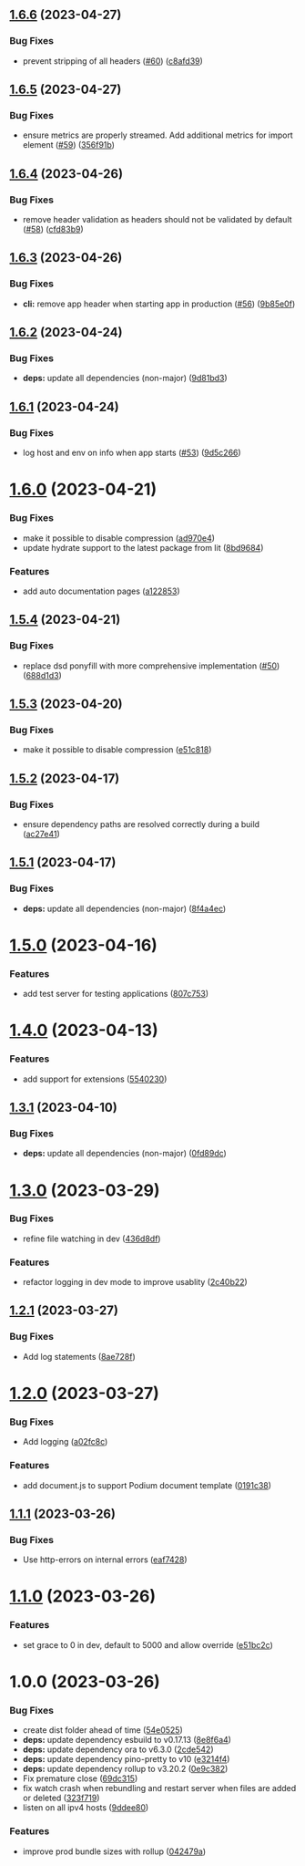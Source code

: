 ## [1.6.6](https://github.com/podium-lib/podlet-server/compare/v1.6.5...v1.6.6) (2023-04-27)


### Bug Fixes

* prevent stripping of all headers ([#60](https://github.com/podium-lib/podlet-server/issues/60)) ([c8afd39](https://github.com/podium-lib/podlet-server/commit/c8afd39bbf7a50dbe245be93574a36595780d99a))

## [1.6.5](https://github.com/podium-lib/podlet-server/compare/v1.6.4...v1.6.5) (2023-04-27)


### Bug Fixes

* ensure metrics are properly streamed. Add additional metrics for import element ([#59](https://github.com/podium-lib/podlet-server/issues/59)) ([356f91b](https://github.com/podium-lib/podlet-server/commit/356f91b9eddd78704cf353bf50b6d16950cf68bd))

## [1.6.4](https://github.com/podium-lib/podlet-server/compare/v1.6.3...v1.6.4) (2023-04-26)


### Bug Fixes

* remove header validation as headers should not be validated by default ([#58](https://github.com/podium-lib/podlet-server/issues/58)) ([cfd83b9](https://github.com/podium-lib/podlet-server/commit/cfd83b9e99027edbbb8fce8d1c9f6ec67081009f))

## [1.6.3](https://github.com/podium-lib/podlet-server/compare/v1.6.2...v1.6.3) (2023-04-26)


### Bug Fixes

* **cli:** remove app header when starting app in production ([#56](https://github.com/podium-lib/podlet-server/issues/56)) ([9b85e0f](https://github.com/podium-lib/podlet-server/commit/9b85e0f8fffd7550a16b3a5074c161d1d58a55ab))

## [1.6.2](https://github.com/podium-lib/podlet-server/compare/v1.6.1...v1.6.2) (2023-04-24)


### Bug Fixes

* **deps:** update all dependencies (non-major) ([9d81bd3](https://github.com/podium-lib/podlet-server/commit/9d81bd3b41d251e328883ea1045779560e15384e))

## [1.6.1](https://github.com/podium-lib/podlet-server/compare/v1.6.0...v1.6.1) (2023-04-24)


### Bug Fixes

* log host and env on info when app starts ([#53](https://github.com/podium-lib/podlet-server/issues/53)) ([9d5c266](https://github.com/podium-lib/podlet-server/commit/9d5c266e1f08e7ea89f5d5d0f5f930a95ef15771))

# [1.6.0](https://github.com/podium-lib/podlet-server/compare/v1.5.4...v1.6.0) (2023-04-21)


### Bug Fixes

* make it possible to disable compression ([ad970e4](https://github.com/podium-lib/podlet-server/commit/ad970e479a21f9e33033b4bc4e7d5beed8f68364))
* update hydrate support to the latest package from lit ([8bd9684](https://github.com/podium-lib/podlet-server/commit/8bd96840d221fd6dcaea71908bf16962d3e5ed76))


### Features

* add auto documentation pages ([a122853](https://github.com/podium-lib/podlet-server/commit/a122853de50d80f319dc5e255bb75a23b0f73178))

## [1.5.4](https://github.com/podium-lib/podlet-server/compare/v1.5.3...v1.5.4) (2023-04-21)


### Bug Fixes

* replace dsd ponyfill with more comprehensive implementation ([#50](https://github.com/podium-lib/podlet-server/issues/50)) ([688d1d3](https://github.com/podium-lib/podlet-server/commit/688d1d35355476db66b3e3269125af9333e04976))

## [1.5.3](https://github.com/podium-lib/podlet-server/compare/v1.5.2...v1.5.3) (2023-04-20)


### Bug Fixes

* make it possible to disable compression ([e51c818](https://github.com/podium-lib/podlet-server/commit/e51c81893e9be471ccb3fb93075de0e6d1c35af9))

## [1.5.2](https://github.com/podium-lib/podlet-server/compare/v1.5.1...v1.5.2) (2023-04-17)


### Bug Fixes

* ensure dependency paths are resolved correctly during a build ([ac27e41](https://github.com/podium-lib/podlet-server/commit/ac27e418d75b7f62074ce06bf5aa38b90c13a8df))

## [1.5.1](https://github.com/podium-lib/podlet-server/compare/v1.5.0...v1.5.1) (2023-04-17)


### Bug Fixes

* **deps:** update all dependencies (non-major) ([8f4a4ec](https://github.com/podium-lib/podlet-server/commit/8f4a4ec765699a73c435aa6b704c76078e7ac327))

# [1.5.0](https://github.com/podium-lib/podlet-server/compare/v1.4.0...v1.5.0) (2023-04-16)


### Features

* add test server for testing applications ([807c753](https://github.com/podium-lib/podlet-server/commit/807c753431e96521bf534a974b7de35b35f979f8))

# [1.4.0](https://github.com/podium-lib/podlet-server/compare/v1.3.1...v1.4.0) (2023-04-13)


### Features

* add support for extensions ([5540230](https://github.com/podium-lib/podlet-server/commit/5540230ea10d9fa73a506ecf9c08cd2c4f9ca585))

## [1.3.1](https://github.com/podium-lib/podlet-server/compare/v1.3.0...v1.3.1) (2023-04-10)


### Bug Fixes

* **deps:** update all dependencies (non-major) ([0fd89dc](https://github.com/podium-lib/podlet-server/commit/0fd89dc14e242b695b012b9c28060dfaecdfcea4))

# [1.3.0](https://github.com/podium-lib/podlet-server/compare/v1.2.1...v1.3.0) (2023-03-29)


### Bug Fixes

* refine file watching in dev ([436d8df](https://github.com/podium-lib/podlet-server/commit/436d8dfc6dd7241ef8dfe2fc2ef1d42b9435ca69))


### Features

* refactor logging in dev mode to improve usablity ([2c40b22](https://github.com/podium-lib/podlet-server/commit/2c40b227f9d117eff35eb9b80f09b17d8d95f57c))

## [1.2.1](https://github.com/podium-lib/podlet-server/compare/v1.2.0...v1.2.1) (2023-03-27)


### Bug Fixes

* Add log statements ([8ae728f](https://github.com/podium-lib/podlet-server/commit/8ae728ff7c75978190c88d228e4511497535d626))

# [1.2.0](https://github.com/podium-lib/podlet-server/compare/v1.1.1...v1.2.0) (2023-03-27)


### Bug Fixes

* Add logging ([a02fc8c](https://github.com/podium-lib/podlet-server/commit/a02fc8c4eaf6f144180750bba297b05247cecb75))


### Features

* add document.js to support Podium document template ([0191c38](https://github.com/podium-lib/podlet-server/commit/0191c38938eac21d23ce1c9a70b204aa118c1719))

## [1.1.1](https://github.com/podium-lib/podlet-server/compare/v1.1.0...v1.1.1) (2023-03-26)


### Bug Fixes

* Use http-errors on internal errors ([eaf7428](https://github.com/podium-lib/podlet-server/commit/eaf742886394277c9c6f7e5553a11a329cfe6a29))

# [1.1.0](https://github.com/podium-lib/podlet-server/compare/v1.0.0...v1.1.0) (2023-03-26)


### Features

* set grace to 0 in dev, default to 5000 and allow override ([e51bc2c](https://github.com/podium-lib/podlet-server/commit/e51bc2c03e6dac0e3297537a8bcc8d7bf215a327))

# 1.0.0 (2023-03-26)


### Bug Fixes

* create dist folder ahead of time ([54e0525](https://github.com/podium-lib/podlet-server/commit/54e05256623498d6ac485b95d634c8c66947b791))
* **deps:** update dependency esbuild to v0.17.13 ([8e8f6a4](https://github.com/podium-lib/podlet-server/commit/8e8f6a4a5fae8b523e56da855e6c3930b11af050))
* **deps:** update dependency ora to v6.3.0 ([2cde542](https://github.com/podium-lib/podlet-server/commit/2cde5421134575e475254075a5e67a4af2639e42))
* **deps:** update dependency pino-pretty to v10 ([e3214f4](https://github.com/podium-lib/podlet-server/commit/e3214f4222b5941e44aa15eac3ac374994b64d19))
* **deps:** update dependency rollup to v3.20.2 ([0e9c382](https://github.com/podium-lib/podlet-server/commit/0e9c382b917f594836f6bab02d2df3d806e6c43c))
* Fix premature close ([69dc315](https://github.com/podium-lib/podlet-server/commit/69dc31539c95f2a01ce30db5ed8965f30fe1e2c6))
* fix watch crash when rebundling and restart server when files are added or deleted ([323f719](https://github.com/podium-lib/podlet-server/commit/323f719d857fbbf3fb29c8fa03dc49e964fa25d2))
* listen on all ipv4 hosts ([9ddee80](https://github.com/podium-lib/podlet-server/commit/9ddee809941bf0b4f9d3591703f5f69de10a80bd))


### Features

* improve prod bundle sizes with rollup ([042479a](https://github.com/podium-lib/podlet-server/commit/042479a0188dbcf83978e125a85f2d0c19f5e5e3))
